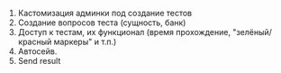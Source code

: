 1. Кастомизация админки под создание тестов
2. Создание вопросов теста (сущность, банк)
3. Доступ к тестам, их функционал (время прохождение, "зелёный/красный маркеры" и т.п.)
4. Автосейв.
5. Send result
